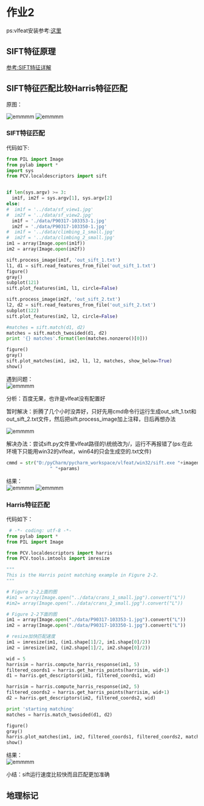 # 作业2
  
ps:vlfeat安装参考:[这里](http://yongyuan.name/pcvwithpython/installation.html)
## SIFT特征原理
[参考:SIFT特征详解](https://www.cnblogs.com/wangguchangqing/p/4853263.html)

## SIFT特征匹配比较Harris特征匹配
原图：
  
![emmmm](https://github.com/Heured/Assignment_02/blob/master/data/P90317-103350-1.jpg)
![emmmm](https://github.com/Heured/Assignment_02/blob/master/data/P90317-103353-1.jpg)
### SIFT特征匹配
  
代码如下:  

```python
from PIL import Image
from pylab import *
import sys
from PCV.localdescriptors import sift


if len(sys.argv) >= 3:
  im1f, im2f = sys.argv[1], sys.argv[2]
else:
#  im1f = '../data/sf_view1.jpg'
#  im2f = '../data/sf_view2.jpg'
  im1f = './data/P90317-103353-1.jpg'
  im2f = './data/P90317-103350-1.jpg'
#  im1f = '../data/climbing_1_small.jpg'
#  im2f = '../data/climbing_2_small.jpg'
im1 = array(Image.open(im1f))
im2 = array(Image.open(im2f))

sift.process_image(im1f, 'out_sift_1.txt')
l1, d1 = sift.read_features_from_file('out_sift_1.txt')
figure()
gray()
subplot(121)
sift.plot_features(im1, l1, circle=False)

sift.process_image(im2f, 'out_sift_2.txt')
l2, d2 = sift.read_features_from_file('out_sift_2.txt')
subplot(122)
sift.plot_features(im2, l2, circle=False)

#matches = sift.match(d1, d2)
matches = sift.match_twosided(d1, d2)
print '{} matches'.format(len(matches.nonzero()[0]))

figure()
gray()
sift.plot_matches(im1, im2, l1, l2, matches, show_below=True)
show()
```
  
遇到问题：  
![emmmm](https://github.com/Heured/Assignment_02/blob/master/imgToShow/sift_match_error_1.JPG)
  
分析：百度无果，也许是vlfeat没有配置好
  
暂时解决：折腾了几个小时没弄好，只好先用cmd命令行运行生成out_sift_1.txt和out_sift_2.txt文件，然后把sift.process_image加上注释，日后再想办法
  
![emmmm](https://github.com/Heured/Assignment_02/blob/master/imgToShow/sift_match_proceed_1.JPG)
  
  
解决办法：尝试sift.py文件里vlfeat路径的\统统改为/，运行不再报错了(ps:在此环境下只能用win32的vlfeat，win64的只会生成空的.txt文件)
  
```python
cmmd = str("D:/pyCharm/pycharm_workspace/vlfeat/win32/sift.exe "+imagename+" --output="+resultname+
                " "+params)
```
  
结果：  
![emmmm](https://github.com/Heured/Assignment_02/blob/master/imgToShow/sift_match_done_2.JPG)
![emmmm](https://github.com/Heured/Assignment_02/blob/master/imgToShow/sift_match_done_1.JPG)
  
### Harris特征匹配
代码如下：  
```python
 # -*- coding: utf-8 -*-
from pylab import *
from PIL import Image

from PCV.localdescriptors import harris
from PCV.tools.imtools import imresize

"""
This is the Harris point matching example in Figure 2-2.
"""

# Figure 2-2上面的图
#im1 = array(Image.open("../data/crans_1_small.jpg").convert("L"))
#im2= array(Image.open("../data/crans_2_small.jpg").convert("L"))

# Figure 2-2下面的图
im1 = array(Image.open("./data/P90317-103353-1.jpg").convert("L"))
im2 = array(Image.open("./data/P90317-103350-1.jpg").convert("L"))

# resize加快匹配速度
im1 = imresize(im1, (im1.shape[1]/2, im1.shape[0]/2))
im2 = imresize(im2, (im2.shape[1]/2, im2.shape[0]/2))

wid = 5
harrisim = harris.compute_harris_response(im1, 5)
filtered_coords1 = harris.get_harris_points(harrisim, wid+1)
d1 = harris.get_descriptors(im1, filtered_coords1, wid)

harrisim = harris.compute_harris_response(im2, 5)
filtered_coords2 = harris.get_harris_points(harrisim, wid+1)
d2 = harris.get_descriptors(im2, filtered_coords2, wid)

print 'starting matching'
matches = harris.match_twosided(d1, d2)

figure()
gray()
harris.plot_matches(im1, im2, filtered_coords1, filtered_coords2, matches)
show()
```
  
结果：  
![emmmm](https://github.com/Heured/Assignment_02/blob/master/imgToShow/harris_match_done_1.JPG)
  
  
  
  
小结：sift运行速度比较快而且匹配更加准确

## 地理标记

